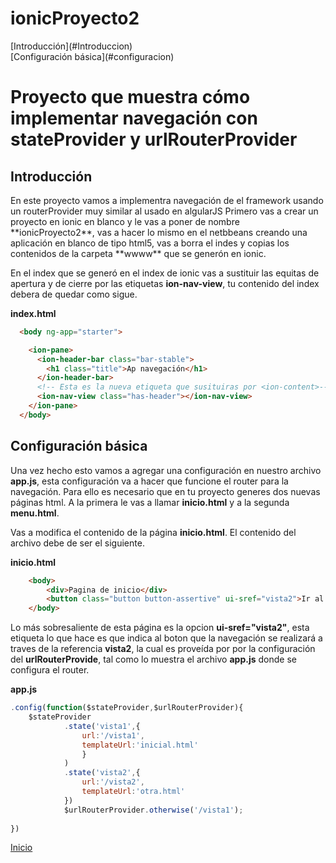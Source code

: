 # ionicProyecto2
<div id="inicio"></div>
[Introducción](#Introduccion)<br>
[Configuración básica](#configuracion)<br>

<h1>Proyecto  que muestra cómo implementar navegación con stateProvider y urlRouterProvider</h1>

<h2 id="introduccion">Introducción</h2>
En este proyecto vamos a implementra navegación de el framework usando un routerProvider muy similar al usado en algularJS
Primero vas a crear un proyecto en ionic en blanco y le vas a poner de nombre **ionicProyecto2**, vas a hacer lo mismo en el netbbeans creando una  aplicación en blanco de tipo html5, vas a borra el indes y copias los contenidos de la carpeta **wwww** que se generón en ionic.

En el index que se generó en el index de ionic vas a sustituir las equitas de apertura y de cierre **<ion-cotent>** por las etiquetas **ion-nav-view**, tu contenido del index debera de quedar como sigue.

**index.html**
```html
  <body ng-app="starter">

    <ion-pane>
      <ion-header-bar class="bar-stable">
        <h1 class="title">Ap navegación</h1>
      </ion-header-bar>
      <!-- Esta es la nueva etiqueta que susituiras por <ion-content>-->
      <ion-nav-view class="has-header"></ion-nav-view>
    </ion-pane>
  </body>
```

<h2 id="configuracion">Configuración básica</h2>


Una vez hecho esto vamos a agregar una configuración en nuestro archivo **app.js**, esta configuración va a hacer que funcione el router para la navegación. Para ello es necesario que en tu proyecto generes dos nuevas páginas html. A la primera le vas a llamar **inicio.html** y a la segunda **menu.html**.

Vas a modifica el contenido de la página **inicio.html**. El contenido del archivo  debe de ser el siguiente.

**inicio.html**
```html
    <body>
        <div>Pagina de inicio</div>
        <button class="button button-assertive" ui-sref="vista2">Ir al Menu</button>
    </body>
```

Lo más sobresaliente de esta página es la opcion **ui-sref="vista2"**, esta etiqueta lo que hace es que indica al boton que la navegación se realizará a traves de la referencia **vista2**, la cual es proveída por por la configuración del **urlRouterProvide**, tal como lo muestra el archivo **app.js** donde se configura el router.

**app.js**
```javascript
.config(function($stateProvider,$urlRouterProvider){
    $stateProvider
            .state('vista1',{
                url:'/vista1',
                templateUrl:'inicial.html'
                }
            )
            .state('vista2',{
                url:'/vista2',
                templateUrl:'otra.html'
            })
            $urlRouterProvider.otherwise('/vista1');
    
}) 
```
[Inicio](#inicio)
